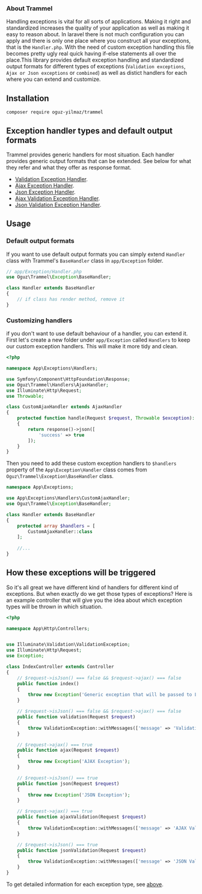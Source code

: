 ### About Trammel 

Handling exceptions is vital for all sorts of applications. 
Making it right and standardized increases the quality of your application 
as well as making it easy to reason about. In laravel there is not much 
configuration you can apply and there is only one place where you construct 
all your exceptions, that is the `Handler.php`. With the need of custom exception handling
this file becomes pretty ugly real quick having if-else statements all over the place.This 
library provides default exception handling and standardized output formats for different
types of exceptions (`Validation exceptions`, `Ajax or Json exceptions` or `combined`) as well as
distict handlers for each where you can extend and customize.

## Installation  
`composer require oguz-yilmaz/trammel`

## Exception handler types and default output formats

Trammel provides generic handlers for most situation. Each handler provides generic 
output formats that can be extended. See below for what they refer and what they offer as response
format.

- [Validation Exception Handler](docs/handlers/validation.md).
- [Ajax Exception Handler](docs/handlers/ajax.md).
- [Json Exception Handler](docs/handlers/json.md).
- [Ajax Validation Exception Handler](docs/handlers/ajax-validation.md).
- [Json Validation Exception Handler](docs/handlers/json-validation.md).

## Usage  
  
### Default output formats

If you want to use default output formats you can simply extend `Handler` class with 
Trammel's `BaseHandler` class in `app/Exception` folder.  

```php
// app/Exception/Handler.php
use Oguz\Trammel\Exception\BaseHandler;

class Handler extends BaseHandler
{
    // if class has render method, remove it
}
```
### Customizing handlers  

if you don't want to use default behaviour of a handler, you can extend it. First let's create
a new folder under `app/Exception` called `Handlers` to keep our custom exception handlers.
This will make it more tidy and clean.

```php
<?php

namespace App\Exceptions\Handlers;

use Symfony\Component\HttpFoundation\Response;
use Oguz\Trammel\Handlers\AjaxHandler;
use Illuminate\Http\Request;
use Throwable;

class CustomAjaxHandler extends AjaxHandler
{
    protected function handle(Request $request, Throwable $exception): Response
    {
        return response()->json([
            'success' => true
        ]);
    }
}
```  
Then you need to add these custom exception handlers to `$handlers` property of the
`App\Exception\Handler` class comes from `Oguz\Trammel\Exception\BaseHandler` class.

```php
namespace App\Exceptions;

use App\Exceptions\Handlers\CustomAjaxHandler;
use Oguz\Trammel\Exception\BaseHandler;

class Handler extends BaseHandler
{
    protected array $handlers = [
        CustomAjaxHandler::class
    ];
    
    //...
}
```   

## How these exceptions will be triggered  

So it's all great we have different kind of handlers for different kind of exceptions. But when 
exactly do we get those types of exceptions? Here is an example controller that will give you the
idea about which exception types will be thrown in which situation.  

```php 
<?php

namespace App\Http\Controllers;


use Illuminate\Validation\ValidationException;
use Illuminate\Http\Request;
use Exception;

class IndexController extends Controller
{
    // $request->isJson() === false && $request->ajax() === false
    public function index()
    {
        throw new Exception('Generic exception that will be passed to Laravel');
    }

    // $request->isJson() === false && $request->ajax() === false
    public function validation(Request $request)
    {
        throw ValidationException::withMessages(['message' => 'Validation Exception']);
    }

    // $request->ajax() === true
    public function ajax(Request $request)
    {
        throw new Exception('AJAX Exception');
    }

    // $request->isJson() === true
    public function json(Request $request)
    {
        throw new Exception('JSON Exception');
    }

    // $request->ajax() === true
    public function ajaxValidation(Request $request)
    {
        throw ValidationException::withMessages(['message' => 'AJAX Validation Exception']);
    }

    // $request->isJson() === true
    public function jsonValidation(Request $request)
    {
        throw ValidationException::withMessages(['message' => 'JSON Validation Exception']);
    }
}
```  

To get detailed information for each exception type, see 
[above](#exception-handler-types-and-default-output-formats).